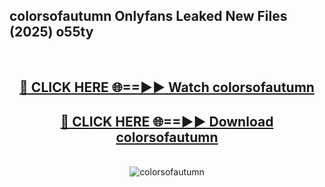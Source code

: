 <h2>colorsofautumn Onlyfans Leaked New Files (2025) o55ty</h2>
<br>
<div align="center">
<h2><a href="https://mediafiles.top/colorsofautumn&ref=git" rel="nofollow">🔴 CLICK HERE 🌐==►► Watch colorsofautumn</a></h2>
<h2><a href="https://mediafiles.top/colorsofautumn&ref=git" rel="nofollow">🔴 CLICK HERE 🌐==►► Download colorsofautumn</a></h2>
<br>
<a href="https://mediafiles.top/colorsofautumn&ref=git" rel="nofollow" data-target="animated-image.originalLink"><img src="https://i.ibb.co.com/xMMVF88/686577567.gif" alt="colorsofautumn" style="max-width: 100%; display: inline-block;" data-target="animated-image.originalImage"></a>
</div>
<br>
<br>